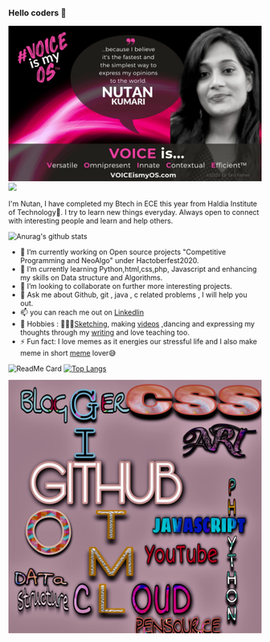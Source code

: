 ### Hello coders 👋
![](https://github.com/nutanaarohi123/nutanaarohi123/blob/main/InShot_20201014_101827812.jpg)
![](https://komarev.com/ghpvc/?username=nutanaarohi123&color=ff69b4&label=PROFILE+VIEWS)



I'm Nutan, I have completed my Btech in ECE this year from Haldia Institute of Technology👩.
I try to learn new things everyday. Always open to connect with interesting people 
and learn and help others.


![Anurag's github stats](https://github-readme-stats.vercel.app/api?username=nutanaarohi123&show_icons=true&theme=radical)



- 🔭 I’m currently working on Open source projects "Competitive Programming and NeoAlgo" under Hactoberfest2020.
- 🌱 I’m currently learning Python,html,css,php, Javascript and enhancing my skills on Data structure and Algorithms.
- 👯 I’m looking to collaborate on further more interesting projects.
- 💬 Ask me about Github, git , java , c related problems , I will help you out.
- 📫 you can reach me out on [Linkedlin](https://www.linkedin.com/in/nutan-kumari-789411179)
- 🥰 Hobbies : 🎨💁‍♀️[Sketching](https://www.instagram.com/art_thehiddentalent/), making [videos](https://youtu.be/15zWXy8Ges8) ,dancing and expressing my thoughts through my [writing](https://versesdirectfrommyheart.wordpress.com) and love teaching too.
- ⚡ Fun fact: I love memes as it energies our stressful life and I also make meme in short [meme](https://www.instagram.com/ghanta_fark_nhi_parta?igshid=z1h5x0z3ro3v) lover😅


![ReadMe Card](https://github-readme-stats.vercel.app/api/pin/?username=nutanaarohi123&repo=Multi-Functional-Calculator)
[![Top Langs](https://github-readme-stats.vercel.app/api/top-langs/?username=nutanaarohi123&layout=compact)](https://githun.com/anuraghazra/github-readme-stats)

![](https://github.com/nutanaarohi123/nutanaarohi123/blob/main/designbg.jpg)

